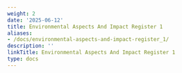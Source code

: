 ```yaml
---
weight: 2
date: '2025-06-12'
title: Environmental Aspects And Impact Register 1
aliases:
- /docs/environmental-aspects-and-impact-register_1/
description: ''
linkTitle: Environmental Aspects And Impact Register 1
type: docs
---
```


<!-- Unsupported block type: child_database -->